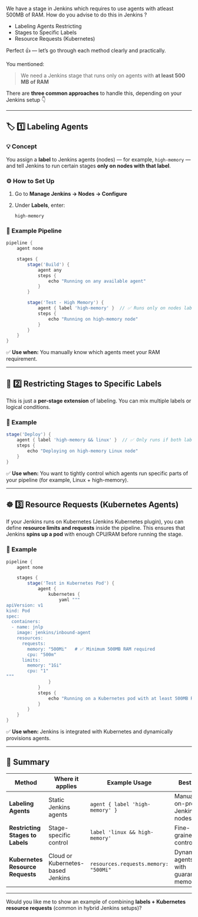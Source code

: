 We have a stage in Jenkins which requires to use agents with atleast 500MB of RAM. How do you advise to do this in Jenkins ?

- Labeling Agents Restricting
- Stages to Specific Labels
- Resource Requests (Kubernetes)

Perfect 👍 — let’s go through each method clearly and practically.

You mentioned:

> We need a Jenkins stage that runs only on agents with **at least 500 MB of RAM**

There are **three common approaches** to handle this, depending on your Jenkins setup 👇

---

## 🏷️ **1️⃣ Labeling Agents**

### 💡 Concept

You assign a **label** to Jenkins agents (nodes) — for example, `high-memory` — and tell Jenkins to run certain stages **only on nodes with that label**.

### ⚙️ How to Set Up

1. Go to **Manage Jenkins → Nodes → Configure**
2. Under **Labels**, enter:

   ```
   high-memory
   ```

### 🧩 Example Pipeline

```groovy
pipeline {
    agent none

    stages {
        stage('Build') {
            agent any
            steps {
                echo "Running on any available agent"
            }
        }

        stage('Test - High Memory') {
            agent { label 'high-memory' }  // ✅ Runs only on nodes labeled "high-memory"
            steps {
                echo "Running on high-memory node"
            }
        }
    }
}
```

✅ **Use when:** You manually know which agents meet your RAM requirement.

---

## 🚫 **2️⃣ Restricting Stages to Specific Labels**

This is just a **per-stage extension** of labeling.
You can mix multiple labels or logical conditions.

### 🧩 Example

```groovy
stage('Deploy') {
    agent { label 'high-memory && linux' }  // ✅ Only runs if both labels match
    steps {
        echo "Deploying on high-memory Linux node"
    }
}
```

✅ **Use when:** You want to tightly control which agents run specific parts of your pipeline (for example, Linux + high-memory).

---

## ☸️ **3️⃣ Resource Requests (Kubernetes Agents)**

If your Jenkins runs on Kubernetes (Jenkins Kubernetes plugin), you can define **resource limits and requests** inside the pipeline.
This ensures that Jenkins **spins up a pod** with enough CPU/RAM before running the stage.

### 🧩 Example

```groovy
pipeline {
    agent none

    stages {
        stage('Test in Kubernetes Pod') {
            agent {
                kubernetes {
                    yaml """
apiVersion: v1
kind: Pod
spec:
  containers:
  - name: jnlp
    image: jenkins/inbound-agent
    resources:
      requests:
        memory: "500Mi"   # ✅ Minimum 500MB RAM required
        cpu: "500m"
      limits:
        memory: "1Gi"
        cpu: "1"
"""
                }
            }
            steps {
                echo "Running on a Kubernetes pod with at least 500MB RAM"
            }
        }
    }
}
```

✅ **Use when:** Jenkins is integrated with Kubernetes and dynamically provisions agents.

---

## 🧾 **Summary**

| Method                           | Where it applies                  | Example Usage                        | Best For                              |
| -------------------------------- | --------------------------------- | ------------------------------------ | ------------------------------------- |
| **Labeling Agents**              | Static Jenkins agents             | `agent { label 'high-memory' }`      | Manual or on-prem Jenkins nodes       |
| **Restricting Stages to Labels** | Stage-specific control            | `label 'linux && high-memory'`       | Fine-grained control                  |
| **Kubernetes Resource Requests** | Cloud or Kubernetes-based Jenkins | `resources.requests.memory: "500Mi"` | Dynamic agents with guaranteed memory |

---

Would you like me to show an example of combining **labels + Kubernetes resource requests** (common in hybrid Jenkins setups)?

